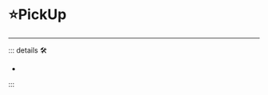 # ⭐<labos>PickUp</labos>

---

<!-- =================================================== -->
<!-- =================================================== -->
<!-- =================================================== -->
<!-- =================================================== -->
<!-- =================================================== -->
::: details 🛠

-

:::

